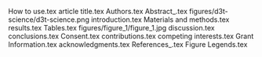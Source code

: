 How to use.tex
article title.tex
Authors.tex
Abstract_.tex
figures/d3t-science/d3t-science.png
introduction.tex
Materials and methods.tex
results.tex
Tables.tex
figures/figure_1/figure_1.jpg
discussion.tex
conclusions.tex
Consent.tex
contributions.tex
competing interests.tex
Grant Information.tex
acknowledgments.tex
References_.tex
Figure Legends.tex
